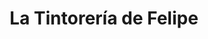 ---
title: "La Tintorería de Felipe"
url: /torremolinos/la-tintoreria-de-felipe/
shop: lavandería
---